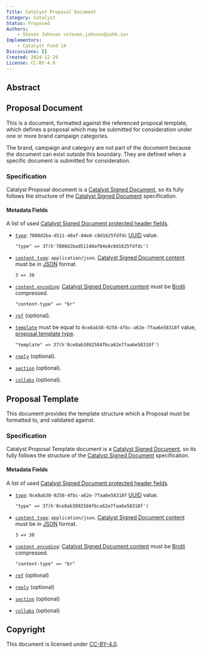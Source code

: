 ```yaml
---
Title: Catalyst Proposal Document
Category: Catalyst
Status: Proposed
Authors:
    - Steven Johnson <steven.johnson@iohk.io>
Implementors:
    - Catalyst Fund 14
Discussions: []
Created: 2024-12-29
License: CC-BY-4.0
---
```


## Abstract

## Proposal Document

This is a document, formatted against the referenced proposal template, which defines a proposal which may be submitted
for consideration under one or more brand campaign categories.

The brand, campaign and category are not part of the document because the document can exist outside this boundary.
They are defined when a specific document is submitted for consideration.

### Specification

Catalyst Proposal document is a [Catalyst Signed Document],
so its fully follows the structure of the [Catalyst Signed Document] specification.

#### Metadata Fields

A list of used [Catalyst Signed Document protected header fields](./../signed_doc/spec.md#signed-object-fields).

* [`type`](./../signed_doc/spec.md#type): `7808d2ba-d511-40af-84e8-c0d1625fdfdc` [UUID] value.

  ```CDDL
  "type" => 37(h'7808d2bad51140af84e8c0d1625fdfdc')
  ```

* [`content type`](./../signed_doc/spec.md#content-type): `application/json`.
  [Catalyst Signed Document content] must be in [JSON] format.

  ```CDDL
  3 => 30
  ```

* [`content encoding`](./../signed_doc/spec.md#content-encoding-optional): [Catalyst Signed Document content] must be [Brotli] compressed.

  ```CDDL
  "content-type" => "br"
  ```

* [`ref`](./../signed_doc/meta.md#ref-document-reference) (optional).
* [`template`](./../signed_doc/meta.md#ref-document-reference) must be equal to `0ce8ab38-9258-4fbc-a62e-7faa6e58318f` value, [proposal template type](#proposal-template).

  ```CDDL
  "template" => 37(h'0ce8ab3892584fbca62e7faa6e58318f')
  ```

* [`reply`](./../signed_doc/meta.md#reply-reply-reference) (optional).
* [`section`](./../signed_doc/meta.md#section-section-reference) (optional).
* [`collabs`](./../signed_doc/meta.md#collabs-authorized-collaborators) (optional).

## Proposal Template

This document provides the template structure which a Proposal must be formatted to, and validated against.

### Specification

Catalyst Proposal Template document is a [Catalyst Signed Document],
so its fully follows the structure of the [Catalyst Signed Document] specification.

#### Metadata Fields

A list of used [Catalyst Signed Document protected header fields](./../signed_doc/spec.md#signed-object-fields).

* [`type`](./../signed_doc/spec.md#type): `0ce8ab38-9258-4fbc-a62e-7faa6e58318f` [UUID] value.

  ```CDDL
  "type" => 37(h'0ce8ab3892584fbca62e7faa6e58318f')
  ```

* [`content type`](./../signed_doc/spec.md#content-type): `application/json`.
  [Catalyst Signed Document content] must be in [JSON] format.

  ```CDDL
  3 => 30
  ```

* [`content encoding`](./../signed_doc/spec.md#content-encoding-optional): [Catalyst Signed Document content] must be [Brotli] compressed.

  ```CDDL
  "content-type" => "br"
  ```

* [`ref`](./../signed_doc/meta.md#ref-document-reference) (optional)
* [`reply`](./../signed_doc/meta.md#reply-reply-reference) (optional)
* [`section`](./../signed_doc/meta.md#section-section-reference) (optional)
* [`collabs`](./../signed_doc/meta.md#collabs-authorized-collaborators) (optional)

## Copyright

This document is licensed under [CC-BY-4.0](https://creativecommons.org/licenses/by/4.0/legalcode).

[Catalyst Signed Document]: ./../signed_doc/spec.md
[Catalyst Signed Document content]: ./../signed_doc/spec.md#signed-object-content
[Brotli]: https://datatracker.ietf.org/doc/html/rfc7932
[JSON]: https://datatracker.ietf.org/doc/html/rfc7159
[UUID]: https://www.rfc-editor.org/rfc/rfc9562.html
